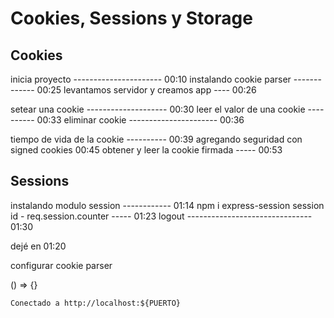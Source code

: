 # Cookies, Sessions y Storage

## Cookies

inicia proyecto ---------------------- 00:10
instalando cookie parser ------------- 00:25
levantamos servidor y creamos app ---- 00:26

setear una cookie -------------------- 00:30
leer el valor de una cookie ---------- 00:33
eliminar cookie ---------------------- 00:36

tiempo de vida de la cookie ---------- 00:39
agregando seguridad con signed cookies 00:45
obtener y leer la cookie firmada ----- 00:53


## Sessions

instalando modulo session ------------ 01:14     npm i express-session
session id - req.session.counter ----- 01:23
logout ------------------------------- 01:30


dejé en 01:20




configurar cookie parser

() => {}


`Conectado a http://localhost:${PUERTO}`